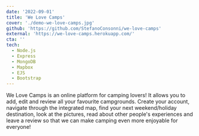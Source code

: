 ```yaml
---
date: '2022-09-01'
title: 'We Love Camps'
cover: './demo-we-love-camps.jpg'
github: 'https://github.com/StefanoConsonni/we-love-camps'
external: 'https://we-love-camps.herokuapp.com/'
cta: ''
tech:
  - Node.js
  - Express
  - MongoDB
  - Mapbox
  - EJS
  - Bootstrap
---
```


We Love Camps is an online platform for camping lovers! It allows you to add, edit and review all your favourite campgrounds. Create your account, navigate through the integrated map, find your next weekend/holiday destination, look at the pictures, read about other people's experiences and leave a review so that we can make camping even more enjoyable for everyone!
